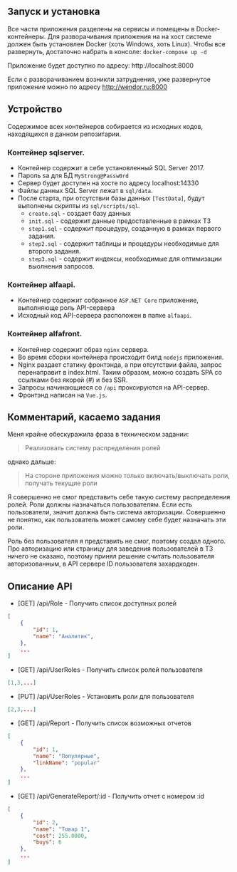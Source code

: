 ## Запуск и установка
Все части приложения разделены на сервисы и помещены в Docker-контейнеры. Для разворачивания приложения на на хост системе должен быть установлен Docker (хоть Windows, хоть Linux). Чтобы все развернуть, достаточно набрать в консоле: ```docker-compose up -d```

Приложение будет доступно по адресу: http://localhost:8000

Если с разворачиванием возникли затруднения, уже развернутое приложение можно по адресу http://wendor.ru:8000

## Устройство
Содержимое всех контейнеров собирается из исходных кодов, находящихся в данном репозитарии.

### Контейнер sqlserver.
* Контейнер содержит в себе установленный SQL Server 2017.
* Пароль sa для БД ```MyStrong@Passw0rd```
* Сервер будет доступен на хосте по адресу localhost:14330
* Файлы данных SQL Server лежат в ```sql/data```.
* После старта, при отсутствии базы данных ```[TestData]```, будут выполнены скрипты из ```sql/scripts/sql```.
  * ```create.sql``` - создает базу данных
  * ```init.sql``` - содержит данные предоставленные в рамках ТЗ
  * ```step1.sql``` - содержит процедуру, созданную в рамках первого задания.
  * ```step2.sql``` - содержит таблицы и процедуры необходимые для второго задания.
  * ```step3.sql``` - содержит индексы, необходимые для оптимизации выолнения запросов.

### Контейнер alfaapi.
* Контейнер содержит собранное ```ASP.NET Core``` приложение, выполняюще роль API-сервера
* Исходный код API-сервера расположен в папке ```alfaapi```.

### Контейнер alfafront.
* Контейнер содержит образ ```nginx``` сервера.
* Во время сборки контейнера происходит билд ```nodejs``` приложения.
* Nginx раздает статику фронтэнда, а при отсутствии файла, запрос перенаправит в index.html. Таким образом, можно создать SPA со ссылками без якорей (#) и без SSR.
* Запросы начинающиеся со ```/api``` проксируются на API-сервер.
* Фронтэнд написан на ```Vue.js```.

## Комментарий, касаемо задания
Меня крайне обескуражила фраза в техническом задании:
> Реализовать систему распределения ролей

однако дальше:
> На стороне приложения можно только включать/выключать роли, получать текущие роли


Я совершенно не смог представить себе такую систему распределения ролей. Роли должны назначаться пользователям. Если есть пользователи, значит должна быть система авторизации. Совершенно не понятно, как пользователь может самому себе будет назначать эти роли.

Роль без пользователя я представить не смог, поэтому создал одного. Про авторизацию или страницу для заведения пользователей в ТЗ ничего не сказано, поэтому принял решение считать пользователя авторизованным, в API сервере ID пользователя захардкоден.


## Описание API
* [GET] /api/Role - Получить список доступных ролей
```json
[
	{
		"id": 1,
		"name": "Аналитик",
	},
	...
]
```

* [GET] /api/UserRoles - Получить список ролей пользователя
```json
[1,3,...]
```

* [PUT] /api/UserRoles - Установить роли для пользователя
```json
[2,3,...]
```

* [GET] /api/Report - Получить список возможных отчетов
```json
[
	{
		"id": 1,
		"name": "Популярные",
		"linkName": "popular"
	},
	...
]
```

* [GET] /api/GenerateReport/:id - Получить отчет с номером :id
```json
[
	{
		"id": 2,
		"name": "Товар 1",
		"cost": 255.0000,
		"buys": 6
	},
	...
]
```